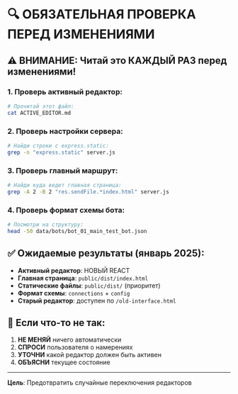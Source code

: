# 🔍 ОБЯЗАТЕЛЬНАЯ ПРОВЕРКА ПЕРЕД ИЗМЕНЕНИЯМИ

## ⚠️ ВНИМАНИЕ: Читай это КАЖДЫЙ РАЗ перед изменениями!

### 1. Проверь активный редактор:
```bash
# Прочитай этот файл:
cat ACTIVE_EDITOR.md
```

### 2. Проверь настройки сервера:
```bash
# Найди строки с express.static:
grep -n "express.static" server.js
```

### 3. Проверь главный маршрут:
```bash
# Найди куда ведет главная страница:
grep -A 2 -B 2 "res.sendFile.*index.html" server.js
```

### 4. Проверь формат схемы бота:
```bash
# Посмотри на структуру:
head -50 data/bots/bot_01_main_test_bot.json
```

## ✅ Ожидаемые результаты (январь 2025):

- **Активный редактор**: НОВЫЙ REACT
- **Главная страница**: `public/dist/index.html`
- **Статические файлы**: `public/dist/` (приоритет)
- **Формат схемы**: `connections` + `config`
- **Старый редактор**: доступен по `/old-interface.html`

## 🚫 Если что-то не так:

1. **НЕ МЕНЯЙ** ничего автоматически
2. **СПРОСИ** пользователя о намерениях
3. **УТОЧНИ** какой редактор должен быть активен
4. **ОБЪЯСНИ** текущее состояние

---
**Цель**: Предотвратить случайные переключения редакторов